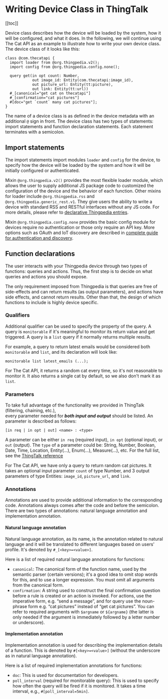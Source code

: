 # Writing Device Class in ThingTalk

[[toc]]

Device class describes how the device will be loaded by the system, how it will 
be configured, and what it does. 
In the following, we will continue using The Cat API as an example to illustrate 
how to write your own device class. The device class of it looks like this:

```tt
class @com.thecatapi {
  import loader from @org.thingpedia.v2();
  import config from @org.thingpedia.config.none();

  query get(in opt count: Number,
            out image_id: Entity(com.thecatapi:image_id),
            out picture_url: Entity(tt:picture),
            out link: Entity(tt:url))
  #_[canonical="get cat on thecatapi"]
  #_[confirmation="cat pictures"]
  #[doc="get `count` many cat pictures"];
}
```
The name of a device class is as defined in the device metadata with an additional `@` 
sign in front. The device class has two types of statements: import statements and function declaration statements.
Each statement terminates with a semicolon. 

## Import statements
The import statements import modules `loader` and `config` for the device, 
to specify how the device will be loaded by the system and how it will be initially configured 
or authenticated. 

Mixin `@org.thingpedia.v2()` provides the most flexible loader module, which allows 
the user to supply additional JS package code to customized the configuration of the device 
and the behavior of each function. 
Other mixins for loader include `@org.thingpedia.rss` and `@org.thingpedia.generic_rest.v1`.
They give users the ability to write a device with standard RSS and RESTful interfaces without any JS code.
For more details, please refer to [declarative Thingpedia entries](/doc/thingpedia-device-with-zero-code.md). 

Mixin `@org.thingpedia.config.none` provides the basic config module for devices require no authentication
or those only require an API key.
More options such as OAuth and IoT discovery are described in
[complete guide for authentication and discovery](/doc/thingpedia-device-intro-auth-n-discovery.md).

## Function declarations
The user interacts with your Thingpedia device through two types of functions: queries and actions. 
Thus, the first step is to decide on what queries and actions you should expose.

The only requirement imposed from Thingpedia is that queries are free of side-effects and can return results (as output parameters),
and actions have side effects, and cannot return results. Other than that, the design of which functions to include is highly device specific.

### Qualifiers
Additional qualifier can be used to specify the property of the query. 
A query is `monitorable` if it's meaningful to monitor its return value and get triggered. 
A query is a `list` query if it normally returns multiple results. 

For example, a query to return latest emails would be considered both `monitorable` and `list`,
and its declaration will look like:
```tt
monitorable list latest_emails (...); 
```

For The Cat API, it returns a random cat every time, so it's not reasonable to monitor it. 
It also returns a single cat by default, so we also don't mark it as `list`.

### Parameters
To take full advantage of the functionality we provided in ThingTalk (filtering, chaining, etc.),  
every parameter needed for ___both input and output___ should be listed. 
An parameter is described as follows: 
```tt
[in req | in opt | out] <name> : <type>
```  

A parameter can be either `in req` (required input), `in opt` (optional input), or `out` (output).
The `type` of a parameter could be: String, Number, Boolean, Date, Time, Location, 
Entity(...), Enum(...), Measure(...), etc.
For the full list, see the [ThingTalk reference](/doc/thingtalk-reference.md)

For The Cat API, we have only a query to return random cat pictures. 
It takes an optional input parameter `count` of type Number, 
and 3 output parameters of type Entities: `image_id`, `picture_url`, and `link`.

### Annotations
Annotations are used to provide additional information to the corresponding code. 
Annotations always comes after the code and before the semicolon. 
There are two types of annotations: natural language annotation and implementation annotation.

#### Natural language annotation
Natural language annotation, as its name, is the annotation related to natural language 
and it will be translated to different languages based on users' profile. 
It's  denoted by `#_[<key>=<value>]`.

Here is a list of required natural language annotations for functions:
- `canonical`: The canonical form of the function name, used by the semantic parser (certain versions);
it's a good idea to omit stop words for this, and to use a longer expression. 
You must omit all arguments from the canonical form.
- `confirmation`: A string used to construct the final confirmation question before a rule is created
or an action is invoked. For actions, use the imperative form, e.g. “send a message”,
and for query use the noun-phrase form e.g. “cat pictures” instead of “get cat pictures”.
You can refer to required arguments with `$argname` or `${argname}` (the latter is only needed if
the argument is immediately followed by a letter number or underscore).
                  
#### Implementation annotation
Implementation annotation is used for describing the implementation details of a function. 
This is denoted by `#[<key>=<value>]` (without the underscore as in natural language annotation).               
   
Here is a list of required implementation annotations for functions:               
- `doc`: This is used for documentation for developers. 
- `poll_interval` (required for monitorable query): This is used to specify how often the query will be fired
if it is monitored. It takes a time interval, e.g., `#[poll_interval=5min]`.



